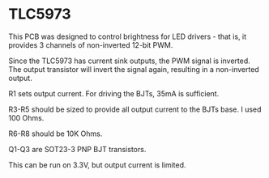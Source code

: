 # TLC5973

This PCB was designed to control brightness for LED drivers - that is, it provides 3 channels of non-inverted 12-bit PWM.

Since the TLC5973 has current sink outputs, the PWM signal is inverted. The output transistor will invert the signal again, resulting in a non-inverted output.

R1 sets output current. For driving the BJTs, 35mA is sufficient.

R3-R5 should be sized to provide all output current to the BJTs base. I used 100 Ohms.

R6-R8 should be 10K Ohms.

Q1-Q3 are SOT23-3 PNP BJT transistors.

This can be run on 3.3V, but output current is limited.